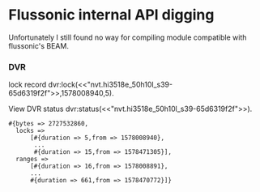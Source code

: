 # Flussonic internal API digging

Unfortunately I still found no way for compiling module compatible with flussonic's BEAM.

### DVR

lock record dvr:lock(<<"nvt.hi3518e_50h10l_s39-65d6319f2f">>,1578008940,5).

View DVR status dvr:status(<<"nvt.hi3518e_50h10l_s39-65d6319f2f">>).
```
#{bytes => 2727532860,
  locks =>
      [#{duration => 5,from => 1578008940},
       ...
       #{duration => 15,from => 1578471305}],
  ranges =>
      [#{duration => 16,from => 1578008891},
      ...
      #{duration => 661,from => 1578470772}]}
```

